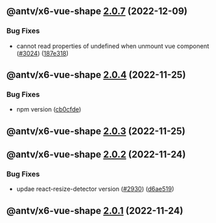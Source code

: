 ## @antv/x6-vue-shape [2.0.7](https://github.com/antvis/x6/compare/@antv/x6-vue-shape@2.0.6...@antv/x6-vue-shape@2.0.7) (2022-12-09)


### Bug Fixes

* cannot read properties of undefined when unmount vue component ([#3024](https://github.com/antvis/x6/issues/3024)) ([187e318](https://github.com/antvis/x6/commit/187e318aee8622591781d3b8fc45d72a4d54a989))

## @antv/x6-vue-shape [2.0.4](https://github.com/antvis/x6/compare/@antv/x6-vue-shape@2.0.3...@antv/x6-vue-shape@2.0.4) (2022-11-25)


### Bug Fixes

* npm version ([cb0cfde](https://github.com/antvis/x6/commit/cb0cfdeb4dbe8858569e6899db08ccb9ab8ba4e7))

## @antv/x6-vue-shape [2.0.3](https://github.com/antvis/x6/compare/@antv/x6-vue-shape@2.0.2...@antv/x6-vue-shape@2.0.3) (2022-11-25)

## @antv/x6-vue-shape [2.0.2](https://github.com/antvis/x6/compare/@antv/x6-vue-shape@2.0.1...@antv/x6-vue-shape@2.0.2) (2022-11-24)


### Bug Fixes

* updae react-resize-detector version ([#2930](https://github.com/antvis/x6/issues/2930)) ([d6ae519](https://github.com/antvis/x6/commit/d6ae5199c00be6429a828f537b194adddd2b6aeb))

## @antv/x6-vue-shape [2.0.1](https://github.com/antvis/x6/compare/@antv/x6-vue-shape@2.0.0...@antv/x6-vue-shape@2.0.1) (2022-11-24)
